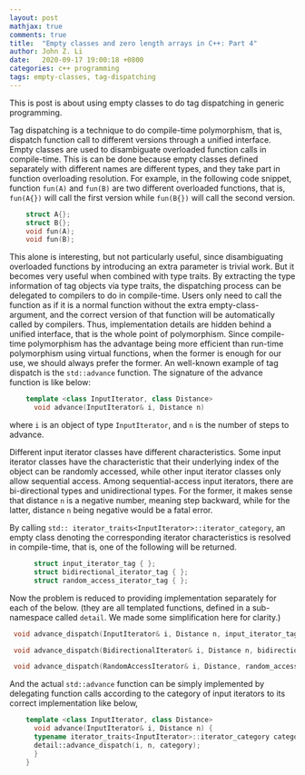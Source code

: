 ```yaml
---
layout: post
mathjax: true
comments: true
title:  "Empty classes and zero length arrays in C++: Part 4"
author: John Z. Li
date:   2020-09-17 19:00:18 +0800
categories: c++ programming
tags: empty-classes, tag-dispatching
---
```

This is post is about using empty classes to do tag dispatching in generic programming.

Tag dispatching is a technique to do compile-time polymorphism,
that is, dispatch function call to different versions through a unified interface.
Empty classes are used to disambiguate overloaded function calls in compile-time.
This is can be done because empty classes defined separately with different names
are different types, and they take part in function overloading resolution.
For example, in the following code snippet, function `fun(A)` and `fun(B)`
are two different overloaded functions, that is, `fun(A{})` will call the first version
while `fun(B{})` will call the second version.
```cpp
    struct A{};
    struct B{};
    void fun(A);
    void fun(B);
```
This alone is interesting, but not particularly useful, since disambiguating
overloaded functions by introducing an extra parameter is trivial work.
But it becomes very useful when combined with type traits.
By extracting the type information of tag objects via type traits,
the dispatching process can be delegated to compilers to do in compile-time.
Users only need to call the function as if it is a normal function without the extra empty-class-argument,
and the correct version of that function will be automatically called by compilers.
Thus, implementation details are hidden behind a unified interface, that is the whole point of polymorphism.
Since compile-time polymorphism has the advantage being more efficient than run-time polymorphism using virtual functions,
when the former is enough for our use,
we should always prefer the former.
An well-known example of tag dispatch is the `std::advance` function.
The signature of the advance function is like below:
```cpp
    template <class InputIterator, class Distance>
      void advance(InputIterator& i, Distance n)
```
where `i` is an object of type `InputIterator`, and `n` is the number of steps to advance.

Different input iterator classes have different characteristics.
Some input iterator classes have the characteristic that their underlying index of the object can be
randomly accessed, while other input iterator classes only allow sequential access.
Among sequential-access input iterators, there are bi-directional types and unidirectional types.
For the former, it makes sense that distance `n` is a negative number,
meaning step backward, while for the latter, distance `n`
being negative would be a fatal error.

By calling `std:: iterator_traits<InputIterator>::iterator_category`,
an empty class denoting the corresponding iterator characteristics
is resolved in compile-time, that is, one of the following will be returned.
```cpp
      struct input_iterator_tag { };
      struct bidirectional_iterator_tag { };
      struct random_access_iterator_tag { };
```
Now the problem is reduced to providing implementation separately
for each of the below.
(they are all templated functions, defined in a sub-namespace called `detail`.
We made some simplification here for clarity.)
```cpp
 void advance_dispatch(InputIterator& i, Distance n, input_iterator_tag) {

 void advance_dispatch(BidirectionalIterator& i, Distance n, bidirectional_iterator_tag)

 void advance_dispatch(RandomAccessIterator& i, Distance, random_access_iterator_tag)
```
And the actual `std::advance` function can be simply implemented by delegating
function calls according to the category of input iterators to its correct implementation like below,
```cpp
    template <class InputIterator, class Distance>
      void advance(InputIterator& i, Distance n) {
      typename iterator_traits<InputIterator>::iterator_category category;
      detail::advance_dispatch(i, n, category);
      }
    }
````
